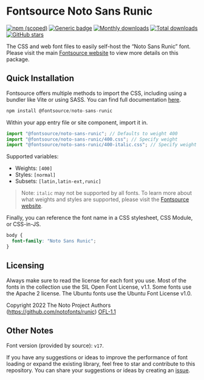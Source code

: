 # Fontsource Noto Sans Runic

[![npm (scoped)](https://img.shields.io/npm/v/@fontsource/noto-sans-runic?color=brightgreen)](https://www.npmjs.com/package/@fontsource/noto-sans-runic) [![Generic badge](https://img.shields.io/badge/fontsource-passing-brightgreen)](https://github.com/fontsource/fontsource) [![Monthly downloads](https://badgen.net/npm/dm/@fontsource/noto-sans-runic)](https://github.com/fontsource/fontsource) [![Total downloads](https://badgen.net/npm/dt/@fontsource/noto-sans-runic)](https://github.com/fontsource/fontsource) [![GitHub stars](https://img.shields.io/github/stars/fontsource/fontsource.svg?style=social&label=Star)](https://github.com/fontsource/fontsource/stargazers)

The CSS and web font files to easily self-host the “Noto Sans Runic” font. Please visit the main [Fontsource website](https://fontsource.org/fonts/noto-sans-runic) to view more details on this package.

## Quick Installation

Fontsource offers multiple methods to import the CSS, including using a bundler like Vite or using SASS. You can find full documentation [here](https://fontsource.org/docs/getting-started/introduction).

```javascript
npm install @fontsource/noto-sans-runic
```

Within your app entry file or site component, import it in.

```javascript
import "@fontsource/noto-sans-runic"; // Defaults to weight 400
import "@fontsource/noto-sans-runic/400.css"; // Specify weight
import "@fontsource/noto-sans-runic/400-italic.css"; // Specify weight and style
```

Supported variables:
- Weights: `[400]`
- Styles: `[normal]`
- Subsets: `[latin,latin-ext,runic]`

> Note: `italic` may not be supported by all fonts. To learn more about what weights and styles are supported, please visit the [Fontsource website](https://fontsource.org/fonts/noto-sans-runic).

Finally, you can reference the font name in a CSS stylesheet, CSS Module, or CSS-in-JS.

```css
body {
  font-family: "Noto Sans Runic";
}
```

## Licensing
Always make sure to read the license for each font you use. Most of the fonts in the collection use the SIL Open Font License, v1.1. Some fonts use the Apache 2 license. The Ubuntu fonts use the Ubuntu Font License v1.0.

Copyright 2022 The Noto Project Authors (https://github.com/notofonts/runic)
[OFL-1.1](http://scripts.sil.org/OFL)

## Other Notes
Font version (provided by source): `v17`.

If you have any suggestions or ideas to improve the performance of font loading or expand the existing library, feel free to star and contribute to this repository. You can share your suggestions or ideas by creating an [issue](https://github.com/fontsource/fontsource/issues).